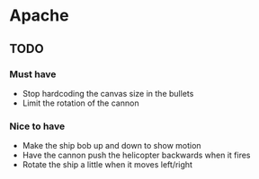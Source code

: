 # Apache

## TODO

### Must have

* Stop hardcoding the canvas size in the bullets
* Limit the rotation of the cannon

### Nice to have

* Make the ship bob up and down to show motion
* Have the cannon push the helicopter backwards when it fires
* Rotate the ship a little when it moves left/right
